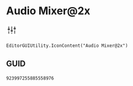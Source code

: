 # Audio Mixer@2x
![](/img/Audio%20Mixer@2x.png)

``` CSharp
EditorGUIUtility.IconContent("Audio Mixer@2x")
```
## GUID
```
923997255885558976
```
